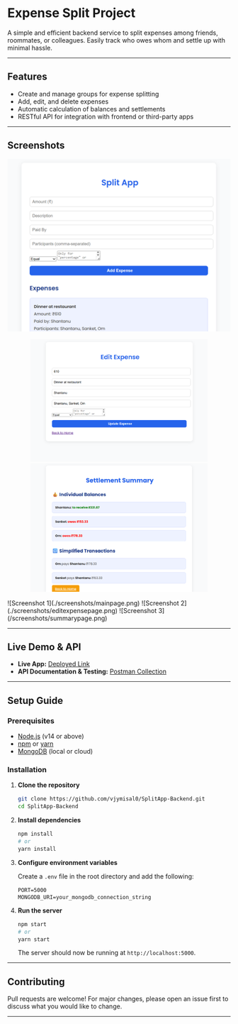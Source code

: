 # Expense Split Project

A simple and efficient backend service to split expenses among friends, roommates, or colleagues. Easily track who owes whom and settle up with minimal hassle.

---

## Features

- Create and manage groups for expense splitting
- Add, edit, and delete expenses
- Automatic calculation of balances and settlements
- RESTful API for integration with frontend or third-party apps

---

## Screenshots
<p align="center">
    <img src="./screenshots/mainpage.png" alt="Screenshot 1" width="600"/>
</p>
<p align="center">
    <img src="./screenshots/editexpensepage.png" alt="Screenshot 2" width="400"/>
    <img src="./screenshots/summarypage.png" alt="Screenshot 3" width="400"/>
</p>
<!-- Add your screenshots below -->
![Screenshot 1](./screenshots/mainpage.png)
![Screenshot 2](./screenshots/editexpensepage.png)
![Screenshot 3](/screenshots/summarypage.png)

---

## Live Demo & API

- **Live App:** [Deployed Link](https://splitapp-krio.onrender.com/)
- **API Documentation & Testing:** [Postman Collection](https://www.postman.com/avionics-saganist-53291061/my-workspace/example/36927067-43d0eac2-8345-47a8-89b7-318522b62586)

---

## Setup Guide

### Prerequisites

- [Node.js](https://nodejs.org/) (v14 or above)
- [npm](https://www.npmjs.com/) or [yarn](https://yarnpkg.com/)
- [MongoDB](https://www.mongodb.com/) (local or cloud)

### Installation

1. **Clone the repository**
    ```bash
    git clone https://github.com/vjymisal0/SplitApp-Backend.git
    cd SplitApp-Backend
    ```

2. **Install dependencies**
    ```bash
    npm install
    # or
    yarn install
    ```

3. **Configure environment variables**

    Create a `.env` file in the root directory and add the following:
    ```
    PORT=5000
    MONGODB_URI=your_mongodb_connection_string
     ```

4. **Run the server**
    ```bash
    npm start
    # or
    yarn start
    ```

    The server should now be running at `http://localhost:5000`.

---

## Contributing

Pull requests are welcome! For major changes, please open an issue first to discuss what you would like to change.

---


